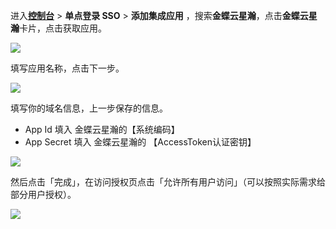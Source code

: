 <IntegrationDetailCard :title="`在 ${$localeConfig.brandName} 中创建应用`">

进入[**控制台**](https://console.authing.cn) > **单点登录 SSO** > **添加集成应用** ，搜索**金蝶云星瀚**，点击**金蝶云星瀚**卡片，点击获取应用。

<img src="~@imagesZhCn/integration/kingdee-cloud-constellation/2-1.png" class="md-img-padding" />

填写应用名称，点击下一步。

<img src="~@imagesZhCn/integration/kingdee-cloud-constellation/2-2.png" class="md-img-padding" />

填写你的域名信息，上一步保存的信息。

- App Id 填入 金蝶云星瀚的【系统编码】
- App Secret 填入 金蝶云星瀚的 【AccessToken认证密钥】

<img src="~@imagesZhCn/integration/kingdee-cloud-constellation/2-3.png" class="md-img-padding" />

然后点击「完成」，在访问授权页点击「允许所有用户访问」（可以按照实际需求给部分用户授权）。

<img src="~@imagesZhCn/integration/kingdee-cloud-constellation/2-4.png" class="md-img-padding" />

</IntegrationDetailCard>
